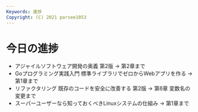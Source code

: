 ```yaml
---
Keywords: 進捗
Copyright: (C) 2021 parsee1053
---
```


# 今日の進捗
* アジャイルソフトウェア開発の奥義 第2版 → 第2章まで
* Goプログラミング実践入門 標準ライブラリでゼロからWebアプリを作る → 第1章まで
* リファクタリング 既存のコードを安全に改善する 第2版 → 第6章 変数名の変更まで
* スーパーユーザーなら知っておくべきLinuxシステムの仕組み → 第1章まで
